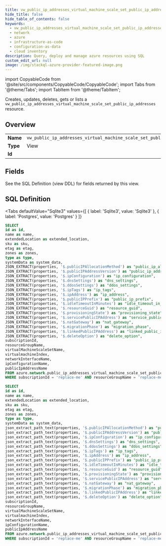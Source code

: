 ```yaml
--- 
title: vw_public_ip_addresses_virtual_machine_scale_set_public_ip_addresses
hide_title: false
hide_table_of_contents: false
keywords:
  - vw_public_ip_addresses_virtual_machine_scale_set_public_ip_addresses
  - network
  - azure
  - infrastructure-as-code
  - configuration-as-data
  - cloud inventory
description: Query, deploy and manage azure resources using SQL
custom_edit_url: null
image: /img/stackql-azure-provider-featured-image.png
---
```


import CopyableCode from '@site/src/components/CopyableCode/CopyableCode';
import Tabs from '@theme/Tabs';
import TabItem from '@theme/TabItem';

Creates, updates, deletes, gets or lists a <code>vw_public_ip_addresses_virtual_machine_scale_set_public_ip_addresses</code> resource.

## Overview
<table><tbody>
<tr><td><b>Name</b></td><td><code>vw_public_ip_addresses_virtual_machine_scale_set_public_ip_addresses</code></td></tr>
<tr><td><b>Type</b></td><td>View</td></tr>
<tr><td><b>Id</b></td><td><CopyableCode code="azure.network.vw_public_ip_addresses_virtual_machine_scale_set_public_ip_addresses" /></td></tr>
</tbody></table>

## Fields

See the SQL Definition (view DDL) for fields returned by this view.

## SQL Definition

<Tabs
defaultValue="Sqlite3"
values={[
{ label: 'Sqlite3', value: 'Sqlite3' },
{ label: 'Postgres', value: 'Postgres' }
]}
>
<TabItem value="Sqlite3">

```sql
SELECT
id as id,
name as name,
extendedLocation as extended_location,
sku as sku,
etag as etag,
zones as zones,
type as type,
systemData as system_data,
JSON_EXTRACT(properties, '$.publicIPAllocationMethod') as "public_ip_allocation_method",
JSON_EXTRACT(properties, '$.publicIPAddressVersion') as "public_ip_address_version",
JSON_EXTRACT(properties, '$.ipConfiguration') as "ip_configuration",
JSON_EXTRACT(properties, '$.dnsSettings') as "dns_settings",
JSON_EXTRACT(properties, '$.ddosSettings') as "ddos_settings",
JSON_EXTRACT(properties, '$.ipTags') as "ip_tags",
JSON_EXTRACT(properties, '$.ipAddress') as "ip_address",
JSON_EXTRACT(properties, '$.publicIPPrefix') as "public_ip_prefix",
JSON_EXTRACT(properties, '$.idleTimeoutInMinutes') as "idle_timeout_in_minutes",
JSON_EXTRACT(properties, '$.resourceGuid') as "resource_guid",
JSON_EXTRACT(properties, '$.provisioningState') as "provisioning_state",
JSON_EXTRACT(properties, '$.servicePublicIPAddress') as "service_public_ip_address",
JSON_EXTRACT(properties, '$.natGateway') as "nat_gateway",
JSON_EXTRACT(properties, '$.migrationPhase') as "migration_phase",
JSON_EXTRACT(properties, '$.linkedPublicIPAddress') as "linked_public_ip_address",
JSON_EXTRACT(properties, '$.deleteOption') as "delete_option",
subscriptionId,
resourceGroupName,
virtualMachineScaleSetName,
virtualmachineIndex,
networkInterfaceName,
ipConfigurationName,
publicIpAddressName
FROM azure.network.public_ip_addresses_virtual_machine_scale_set_public_ip_addresses
WHERE subscriptionId = 'replace-me' AND resourceGroupName = 'replace-me' AND virtualMachineScaleSetName = 'replace-me';
```

</TabItem>
<TabItem value="Postgres">

```sql
SELECT
id as id,
name as name,
extendedLocation as extended_location,
sku as sku,
etag as etag,
zones as zones,
type as type,
systemData as system_data,
json_extract_path_text(properties, '$.publicIPAllocationMethod') as "public_ip_allocation_method",
json_extract_path_text(properties, '$.publicIPAddressVersion') as "public_ip_address_version",
json_extract_path_text(properties, '$.ipConfiguration') as "ip_configuration",
json_extract_path_text(properties, '$.dnsSettings') as "dns_settings",
json_extract_path_text(properties, '$.ddosSettings') as "ddos_settings",
json_extract_path_text(properties, '$.ipTags') as "ip_tags",
json_extract_path_text(properties, '$.ipAddress') as "ip_address",
json_extract_path_text(properties, '$.publicIPPrefix') as "public_ip_prefix",
json_extract_path_text(properties, '$.idleTimeoutInMinutes') as "idle_timeout_in_minutes",
json_extract_path_text(properties, '$.resourceGuid') as "resource_guid",
json_extract_path_text(properties, '$.provisioningState') as "provisioning_state",
json_extract_path_text(properties, '$.servicePublicIPAddress') as "service_public_ip_address",
json_extract_path_text(properties, '$.natGateway') as "nat_gateway",
json_extract_path_text(properties, '$.migrationPhase') as "migration_phase",
json_extract_path_text(properties, '$.linkedPublicIPAddress') as "linked_public_ip_address",
json_extract_path_text(properties, '$.deleteOption') as "delete_option",
subscriptionId,
resourceGroupName,
virtualMachineScaleSetName,
virtualmachineIndex,
networkInterfaceName,
ipConfigurationName,
publicIpAddressName
FROM azure.network.public_ip_addresses_virtual_machine_scale_set_public_ip_addresses
WHERE subscriptionId = 'replace-me' AND resourceGroupName = 'replace-me' AND virtualMachineScaleSetName = 'replace-me';
```

</TabItem>
</Tabs>
